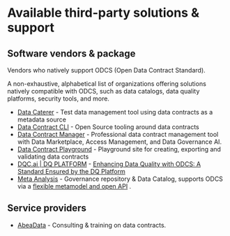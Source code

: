 # Available third-party solutions & support

## Software vendors & package

Vendors who natively support ODCS (Open Data Contract Standard).

A non-exhaustive, alphabetical list of organizations offering solutions natively compatible with ODCS, such as data
catalogs, data quality platforms, security tools, and more.

* [Data Caterer](https://data.catering/setup/guide/data-source/metadata/open-data-contract-standard/) - Test data
  management tool using data contracts as a metadata source
* [Data Contract CLI](https://cli.datacontract.com) - Open Source tooling around data contracts
* [Data Contract Manager](https://datacontract-manager.com) - Professional data contract management tool with Data Marketplace, Access Management, and Data Governance AI.
* [Data Contract Playground](https://data-catering.github.io/data-contract-playground/) - Playground site for creating, exporting and validating data contracts
* [DQC.ai | DQ PLATFORM](https://www.dqc.ai/dqc-platform) - [Enhancing Data Quality with ODCS: A Standard Ensured by the DQ Platform
  ](https://www.dqc.ai/post/enhancing-data-quality-with-odcs-a-standard-ensured-by-the-dq-platform)
* [Meta Analysis](https://www.meta-analysis.fr/en/home/) - Governance repository & Data Catalog, supports ODCS via a [flexible metamodel and open API](https://www.meta-analysis.fr/en/article-en/open-data-contract-standard-adoption/) . 

## Service providers

* [AbeaData](https://abeadata.com) - Consulting & training on data contracts.
  

